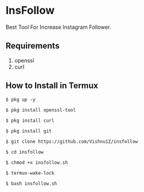 # InsFollow
Best Tool For Increase Instagram Follower.

## Requirements
1. openssl
2. curl

## How to Install in Termux

`$ pkg up -y`

`$ pkg install openssl-tool`

`$ pkg install curl`

`$ pkg install git`

`$ git clone https://github.com/Vishnu1Z/insfollow`

`$ cd insfollow`

`$ chmod +x insfollow.sh`

`$ termux-wake-lock`

`$ bash insfollow.sh`
